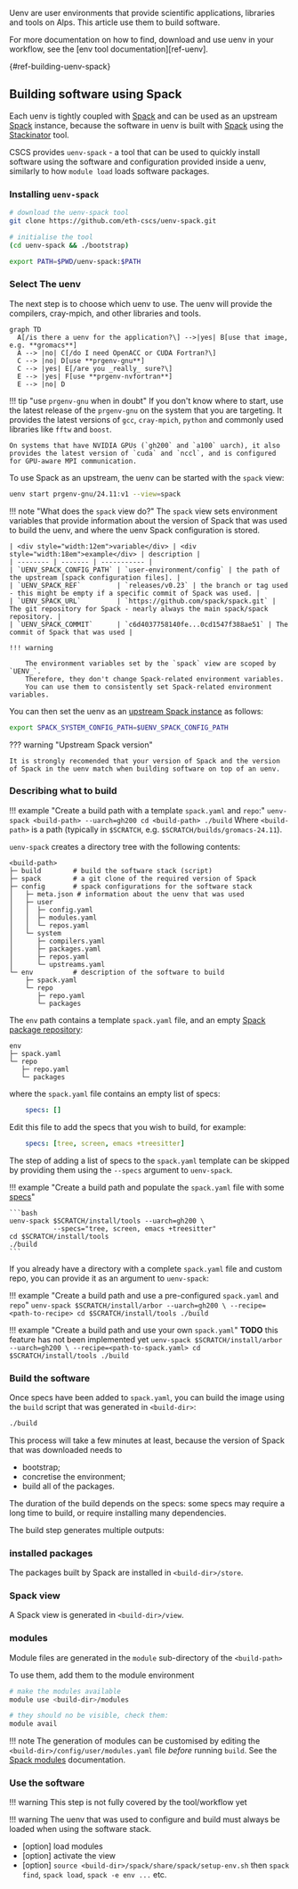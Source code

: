 Uenv are user environments that provide scientific applications, libraries and tools on Alps. This article use them to build software.

For more documentation on how to find, download and use uenv in your workflow, see the [env tool documentation][ref-uenv].

[](){#ref-building-uenv-spack}
## Building software using Spack

Each uenv is tightly coupled with [Spack] and can be used as an upstream [Spack] instance, because
the software in uenv is built with [Spack] using the [Stackinator] tool.

CSCS provides `uenv-spack` - a tool that can be used to quickly install software using the software and configuration provided inside a uenv, similarly to how `module load` loads software packages.

### Installing `uenv-spack`

```bash
# download the uenv-spack tool
git clone https://github.com/eth-cscs/uenv-spack.git

# initialise the tool
(cd uenv-spack && ./bootstrap)

export PATH=$PWD/uenv-spack:$PATH
```

### Select The uenv

The next step is to choose which uenv to use.
The uenv will provide the compilers, cray-mpich, and other libraries and tools.

``` mermaid
graph TD
  A[/is there a uenv for the application?\] -->|yes| B[use that image, e.g. **gromacs**]
  A --> |no| C[/do I need OpenACC or CUDA Fortran?\]
  C --> |no| D[use **prgenv-gnu**]
  C --> |yes| E[/are you _really_ sure?\]
  E --> |yes| F[use **prgenv-nvfortran**]
  E --> |no| D
```

!!! tip "use `prgenv-gnu` when in doubt"
    If you don't know where to start, use the latest release of the `prgenv-gnu` on the system that you are targeting.
    It provides the latest versions of `gcc`, `cray-mpich`, `python` and commonly used libraries like `fftw` and `boost`.

    On systems that have NVIDIA GPUs (`gh200` and `a100` uarch), it also provides the latest version of `cuda` and `nccl`, and is configured for GPU-aware MPI communication.

To use Spack as an upstream, the uenv can be started with the `spack` view:

```bash
uenv start prgenv-gnu/24.11:v1 --view=spack
```

!!! note "What does the `spack` view do?"
    The `spack` view sets environment variables that provide information about the version of Spack that was used to build the uenv, and where the uenv Spack configuration is stored.
    
    | <div style="width:12em">variable</div> | <div style="width:18em">example</div> | description |
    | -------- | ------- | ----------- |
    | `UENV_SPACK_CONFIG_PATH` | `user-environment/config` | the path of the upstream [spack configuration files]. |
    | `UENV_SPACK_REF`         | `releases/v0.23` | the branch or tag used - this might be empty if a specific commit of Spack was used. |
    | `UENV_SPACK_URL`         | `https://github.com/spack/spack.git` | The git repository for Spack - nearly always the main spack/spack repository. |
    | `UENV_SPACK_COMMIT`      | `c6d4037758140fe...0cd1547f388ae51` | The commit of Spack that was used |

    !!! warning

        The environment variables set by the `spack` view are scoped by `UENV_`.
        Therefore, they don't change Spack-related environment variables.
        You can use them to consistently set Spack-related environment variables.

You can then set the uenv as an [upstream Spack instance](https://spack.readthedocs.io/en/latest/chain.html) as follows:

```bash
export SPACK_SYSTEM_CONFIG_PATH=$UENV_SPACK_CONFIG_PATH
```

??? warning "Upstream Spack version"

    It is strongly recomended that your version of Spack and the version of Spack in the uenv match when building software on top of an uenv.

### Describing what to build

!!! example "Create a build path with a template `spack.yaml` and `repo`:"
    ```
    uenv-spack <build-path> --uarch=gh200
    cd <build-path>
    ./build
    ```
    Where `<build-path>` is a path (typically in `$SCRATCH`, e.g. `$SCRATCH/builds/gromacs-24.11`).


`uenv-spack` creates a directory tree with the following contents:

```
<build-path>
├─ build        # build the software stack (script)
├─ spack        # a git clone of the required version of Spack
├─ config       # spack configurations for the software stack
│   ├─ meta.json # information about the uenv that was used
│   ├─ user
│   │  ├─ config.yaml
│   │  ├─ modules.yaml
│   │  └─ repos.yaml
│   └─ system
│      ├─ compilers.yaml
│      ├─ packages.yaml
│      ├─ repos.yaml
│      └─ upstreams.yaml
└─ env          # description of the software to build
    ├─ spack.yaml
    └─ repo
       ├─ repo.yaml
       └─ packages
```

The `env` path contains a template `spack.yaml` file, and an empty [Spack package repository]:

```
env
├─ spack.yaml
└─ repo
   ├─ repo.yaml
   └─ packages
```

where the `spack.yaml` file contains an empty list of specs:

```yaml
    specs: []
```

Edit this file to add the specs that you wish to build, for example:

```yaml
    specs: [tree, screen, emacs +treesitter]
```

The step of adding a list of specs to the `spack.yaml` template can be skipped by providing them using the `--specs` argument to `uenv-spack`.

!!! example "Create a build path and populate the `spack.yaml` file with some [specs]"

    ```bash
    uenv-spack $SCRATCH/install/tools --uarch=gh200 \
               --specs="tree, screen, emacs +treesitter"
    cd $SCRATCH/install/tools
    ./build
    ```

If you already have a directory with a complete `spack.yaml` file and custom repo, you can provide it as an argument to `uenv-spack`:

!!! example "Create a build path and use a pre-configured `spack.yaml` and `repo`"
    ```
    uenv-spack $SCRATCH/install/arbor --uarch=gh200 \
               --recipe=<path-to-recipe>
    cd $SCRATCH/install/tools
    ./build
    ```

!!! example "Create a build path and use your own `spack.yaml`"
    **TODO** this feature has not been implemented yet
    ```
    uenv-spack $SCRATCH/install/arbor --uarch=gh200 \
               --recipe=<path-to-spack.yaml>
    cd $SCRATCH/install/tools
    ./build
    ```

### Build the software

Once specs have been added to `spack.yaml`, you can build the image using the `build` script that was generated in `<build-dir>`:

```bash
./build
```

This process will take a few minutes at least, because the version of Spack that was downloaded needs to

* bootstrap;
* concretise the environment;
* build all of the packages.

The duration of the build depends on the specs: some specs may require a long time to build, or require installing many dependencies.

The build step generates multiple outputs:

### installed packages

The packages built by Spack are installed in `<build-dir>/store`.

### Spack view

A Spack view is generated in `<build-dir>/view`.

### modules

Module files are generated in the `module` sub-directory of the `<build-path>`

To use them, add them to the module environment

```bash
# make the modules available
module use <build-dir>/modules

# they should no be visible, check them:
module avail
```

!!! note
    The generation of modules can be customised by editing the `<build-dir>/config/user/modules.yaml` file _before_ running `build`.
    See the [Spack modules] documentation.

### Use the software

!!! warning
    This step is not fully covered by the tool/workflow yet

!!! warning
    The uenv that was used to configure and build must always be loaded when using the software stack.

* [option] load modules
* [option] activate the view
* [option] `source <build-dir>/spack/share/spack/setup-env.sh` then `spack find`, `spack load`, `spack -e env ...` etc.


[Chaining Spack Installations]: https://spack.readthedocs.io/en/latest/chain.html
[Spack]: https://spack.readthedocs.io/en/latest/
[Spack Basic Usage]: https://spack.readthedocs.io/en/latest/basic_usage.html
[Spack modules]: https://spack.readthedocs.io/en/latest/module_file_support.html
[Spack package repository]: https://spack.readthedocs.io/en/latest/repositories.html
[Stackinator]: https://eth-cscs.github.io/stackinator/
[Spack configuration files]: https://spack.readthedocs.io/en/latest/configuration.html
[spec]: https://spack.readthedocs.io/en/latest/basic_usage.html#sec-specs
[specs]: https://spack.readthedocs.io/en/latest/basic_usage.html#sec-specs
